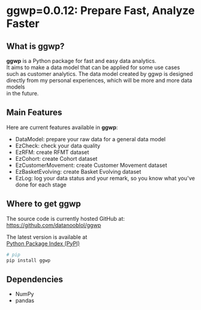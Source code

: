 # ggwp=0.0.12: Prepare Fast, Analyze Faster

## What is ggwp?

**ggwp** is a Python package for fast and easy data analytics.  
It aims to make a data model that can be applied for some use cases  
such as customer analytics. The data model created by ggwp is designed  
directly from my personal experiences, which will be more and more data models  
in the future.  

## Main Features  
Here are current features available in **ggwp**:  

-  DataModel: prepare your raw data for a general data model
-  EzCheck: check your data quality
-  EzRFM: create RFMT dataset
-  EzCohort: create Cohort dataset
-  EzCustomerMovement: create Customer Movement dataset
-  EzBasketEvolving: create Basket Evolving dataset
-  EzLog: log your data status and your remark, so you know what you've done for each stage

## Where to get **ggwp**  
The source code is currently hosted GitHub at:  
https://github.com/datanooblol/ggwp  

The latest version is available at  
[Python Package Index (PyPI)](https://pypi.org/project/ggwp/)  

```sh  
# pip  
pip install ggwp  
```  

## Dependencies  

-  NumPy  
-  pandas  